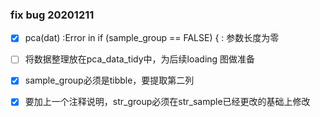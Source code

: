 ### fix bug 20201211

- [x] pca(dat) :Error in if (sample_group == FALSE) { : 参数长度为零
- [ ] 将数据整理放在pca_data_tidy中，为后续loading 图做准备
- [x] sample_group必须是tibble，要提取第二列
- [x] 要加上一个注释说明，str_group必须在str_sample已经更改的基础上修改




